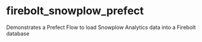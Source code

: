 # firebolt_snowplow_prefect
Demonstrates a Prefect Flow to load Snowplow Analytics data into a Firebolt database
